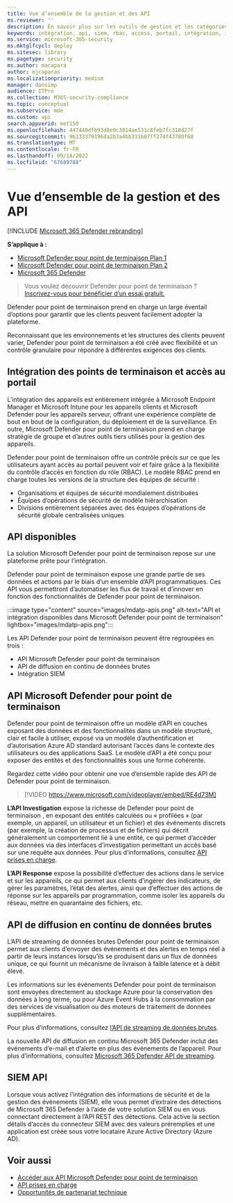 ```yaml
---
title: Vue d’ensemble de la gestion et des API
ms.reviewer: ''
description: En savoir plus sur les outils de gestion et les catégories d’API dans Microsoft Defender pour point de terminaison
keywords: intégration, api, siem, rbac, access, portail, intégration, investigation, réponse, entités, entité, contexte utilisateur, contexte d’application, streaming
ms.service: microsoft-365-security
ms.mktglfcycl: deploy
ms.sitesec: library
ms.pagetype: security
ms.author: macapara
author: mjcaparas
ms.localizationpriority: medium
manager: dansimp
audience: ITPro
ms.collection: M365-security-compliance
ms.topic: conceptual
ms.subservice: mde
ms.custom: api
search.appverid: met150
ms.openlocfilehash: 447440dfb93d8e0c3814ae531c8feb7fc318d27f
ms.sourcegitcommit: 9b133379196da2b3a4bb311b07ff274f43780f68
ms.translationtype: MT
ms.contentlocale: fr-FR
ms.lasthandoff: 09/14/2022
ms.locfileid: "67689788"
---
```

# <a name="overview-of-management-and-apis"></a>Vue d’ensemble de la gestion et des API

[!INCLUDE [Microsoft 365 Defender rebranding](../../includes/microsoft-defender.md)]

**S’applique à :**
- [Microsoft Defender pour point de terminaison Plan 1](https://go.microsoft.com/fwlink/p/?linkid=2154037)
- [Microsoft Defender pour point de terminaison Plan 2](https://go.microsoft.com/fwlink/p/?linkid=2154037)
- [Microsoft 365 Defender](https://go.microsoft.com/fwlink/?linkid=2118804)

> Vous voulez découvrir Defender pour point de terminaison ? [Inscrivez-vous pour bénéficier d’un essai gratuit.](https://signup.microsoft.com/create-account/signup?products=7f379fee-c4f9-4278-b0a1-e4c8c2fcdf7e&ru=https://aka.ms/MDEp2OpenTrial?ocid=docs-mgt-apis-abovefoldlink)


Defender pour point de terminaison prend en charge un large éventail d’options pour garantir que les clients peuvent facilement adopter la plateforme.

Reconnaissant que les environnements et les structures des clients peuvent varier, Defender pour point de terminaison a été créé avec flexibilité et un contrôle granulaire pour répondre à différentes exigences des clients.

## <a name="endpoint-onboarding-and-portal-access"></a>Intégration des points de terminaison et accès au portail

L’intégration des appareils est entièrement intégrée à Microsoft Endpoint Manager et Microsoft Intune pour les appareils clients et Microsoft Defender pour les appareils serveur, offrant une expérience complète de bout en bout de la configuration, du déploiement et de la surveillance. En outre, Microsoft Defender pour point de terminaison prend en charge stratégie de groupe et d’autres outils tiers utilisés pour la gestion des appareils.

Defender pour point de terminaison offre un contrôle précis sur ce que les utilisateurs ayant accès au portail peuvent voir et faire grâce à la flexibilité du contrôle d’accès en fonction du rôle (RBAC). Le modèle RBAC prend en charge toutes les versions de la structure des équipes de sécurité :

- Organisations et équipes de sécurité mondialement distribuées
- Équipes d’opérations de sécurité de modèle hiérarchisation
- Divisions entièrement séparées avec des équipes d’opérations de sécurité globale centralisées uniques

## <a name="available-apis"></a>API disponibles

La solution Microsoft Defender pour point de terminaison repose sur une plateforme prête pour l’intégration.

Defender pour point de terminaison expose une grande partie de ses données et actions par le biais d’un ensemble d’API programmatiques. Ces API vous permettront d’automatiser les flux de travail et d’innover en fonction des fonctionnalités de Defender pour point de terminaison.

:::image type="content" source="images/mdatp-apis.png" alt-text="API et intégration disponibles dans Microsoft Defender pour point de terminaison" lightbox="images/mdatp-apis.png":::

Les API Defender pour point de terminaison peuvent être regroupées en trois :

- API Microsoft Defender pour point de terminaison
- API de diffusion en continu de données brutes
- Intégration SIEM

## <a name="microsoft-defender-for-endpoint-apis"></a>API Microsoft Defender pour point de terminaison

Defender pour point de terminaison offre un modèle d’API en couches exposant des données et des fonctionnalités dans un modèle structuré, clair et facile à utiliser, exposé via un modèle d’authentification et d’autorisation Azure AD standard autorisant l’accès dans le contexte des utilisateurs ou des applications SaaS. Le modèle d’API a été conçu pour exposer des entités et des fonctionnalités sous une forme cohérente.

Regardez cette vidéo pour obtenir une vue d’ensemble rapide des API de Defender pour point de terminaison.

> [!VIDEO https://www.microsoft.com/videoplayer/embed/RE4d73M]

**L’API Investigation** expose la richesse de Defender pour point de terminaison , en exposant des entités calculées ou « profilées » (par exemple, un appareil, un utilisateur et un fichier) et des événements discrets (par exemple, la création de processus et de fichiers) qui décrit généralement un comportement lié à une entité, ce qui permet d’accéder aux données via des interfaces d’investigation permettant un accès basé sur une requête aux données. Pour plus d’informations, consultez [API prises en charge](exposed-apis-list.md).

**L’API Response** expose la possibilité d’effectuer des actions dans le service et sur les appareils, ce qui permet aux clients d’ingérer des indicateurs, de gérer les paramètres, l’état des alertes, ainsi que d’effectuer des actions de réponse sur les appareils par programmation, comme isoler les appareils du réseau, mettre en quarantaine des fichiers, etc.

## <a name="raw-data-streaming-api"></a>API de diffusion en continu de données brutes

L’API de streaming de données brutes Defender pour point de terminaison permet aux clients d’envoyer des événements et des alertes en temps réel à partir de leurs instances lorsqu’ils se produisent dans un flux de données unique, ce qui fournit un mécanisme de livraison à faible latence et à débit élevé.

Les informations sur les événements Defender pour point de terminaison sont envoyées directement au stockage Azure pour la conservation des données à long terme, ou pour Azure Event Hubs à la consommation par des services de visualisation ou des moteurs de traitement de données supplémentaires.

Pour plus d’informations, consultez [l’API de streaming de données brutes](raw-data-export.md).

La nouvelle API de diffusion en continu Microsoft 365 Defender inclut des événements d’e-mail et d’alerte en plus des événements de l’appareil.
Pour plus d’informations, consultez [Microsoft 365 Defender API de streaming](../defender/streaming-api.md).

## <a name="siem-api"></a>SIEM API

Lorsque vous activez l’intégration des informations de sécurité et de la gestion des événements (SIEM), elle vous permet d’extraire des détections de Microsoft 365 Defender à l’aide de votre solution SIEM ou en vous connectant directement à l’API REST des détections. Cela active la section détails d’accès du connecteur SIEM avec des valeurs préremplies et une application est créée sous votre locataire Azure Active Directory (Azure AD). 

## <a name="related-topics"></a>Voir aussi

- [Accéder aux API Microsoft Defender pour point de terminaison](apis-intro.md)
- [API prises en charge](exposed-apis-list.md)
- [Opportunités de partenariat technique](partner-integration.md)
